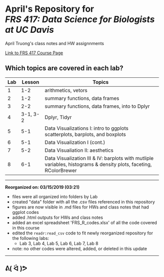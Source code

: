 # April's Repository for <br />  *FRS 417: Data Science for Biologists at UC Davis*

April Truong's class notes and HW assignnments

[Link to FRS 417 Course Page](https://jmledford3115.github.io/datascibiol/)

## Which topics are covered in each lab?

|Lab  | Lesson    | Topics                                                                                                            |   
|-----|-----------|-------------------------------------------------------------------------------------------------------------------|
|1    | 1-2       | arithmetics, vetors                                                                                               |
|2    | 1-2       | summary functions, data frames                                                                                    |
|3    | 2-2       | summary functions, data frames, into to Dplyr                                                                     |
|4    | 3-1, 3-2  | Dplyr, Tidyr                                                                                                      |
|5    | 5-1       | Data Visualizations I: intro to ggplots scatterplots, barplots, and boxplots                                      |
|6    | 5-1       | Data Visualization I (cont.)                                                                                      |
|7    | 5-2       | Data Visualiation II: aesthetics                                                                                  |
|8    | 6-1       | Data Visualization III & IV: barplots with mutliple variables, histograms & density plots, faceting, RColorBrewer |

------------------------------------------------------------------------------------------------------------------------------------------
**Reorganized on: 03/15/2019 (03:21)**
  * files were all organized into folders by Lab
  * created "data" folder with all the .csv files referenced in this repository
  * figures are now visible in .md files for HWs and class notes that had ggplot codes
  * added .html outputs for HWs and class notes
  * added an excel spreadsheet 'FRS_R_codes.xlsx' of all the code covered in this course
  * edited the `readr:read_csv` code to fit newly reorganized repository for the following labs: 
    + Lab 3, Lab 4, Lab 5, Lab 6, Lab 7, Lab 8
  * note: no other codes were altered, added, or deleted in this update
------------------------------------------------------------------------------------------------------------------------------------------

## ᕕ( ᐛ )ᕗ
